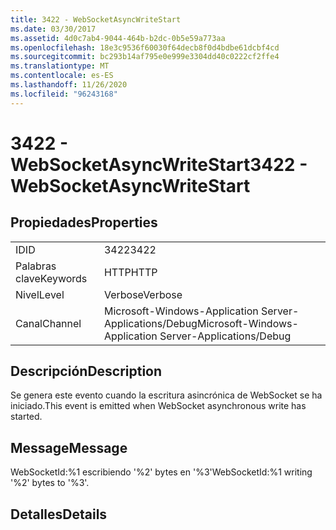 ```yaml
---
title: 3422 - WebSocketAsyncWriteStart
ms.date: 03/30/2017
ms.assetid: 4d0c7ab4-9044-464b-b2dc-0b5e59a773aa
ms.openlocfilehash: 18e3c9536f60030f64decb8f0d4bdbe61dcbf4cd
ms.sourcegitcommit: bc293b14af795e0e999e3304dd40c0222cf2ffe4
ms.translationtype: MT
ms.contentlocale: es-ES
ms.lasthandoff: 11/26/2020
ms.locfileid: "96243168"
---
```

# <a name="3422---websocketasyncwritestart"></a><span data-ttu-id="fdcf9-102">3422 - WebSocketAsyncWriteStart</span><span class="sxs-lookup"><span data-stu-id="fdcf9-102">3422 - WebSocketAsyncWriteStart</span></span>

## <a name="properties"></a><span data-ttu-id="fdcf9-103">Propiedades</span><span class="sxs-lookup"><span data-stu-id="fdcf9-103">Properties</span></span>  
  
|||  
|-|-|  
|<span data-ttu-id="fdcf9-104">ID</span><span class="sxs-lookup"><span data-stu-id="fdcf9-104">ID</span></span>|<span data-ttu-id="fdcf9-105">3422</span><span class="sxs-lookup"><span data-stu-id="fdcf9-105">3422</span></span>|  
|<span data-ttu-id="fdcf9-106">Palabras clave</span><span class="sxs-lookup"><span data-stu-id="fdcf9-106">Keywords</span></span>|<span data-ttu-id="fdcf9-107">HTTP</span><span class="sxs-lookup"><span data-stu-id="fdcf9-107">HTTP</span></span>|  
|<span data-ttu-id="fdcf9-108">Nivel</span><span class="sxs-lookup"><span data-stu-id="fdcf9-108">Level</span></span>|<span data-ttu-id="fdcf9-109">Verbose</span><span class="sxs-lookup"><span data-stu-id="fdcf9-109">Verbose</span></span>|  
|<span data-ttu-id="fdcf9-110">Canal</span><span class="sxs-lookup"><span data-stu-id="fdcf9-110">Channel</span></span>|<span data-ttu-id="fdcf9-111">Microsoft-Windows-Application Server-Applications/Debug</span><span class="sxs-lookup"><span data-stu-id="fdcf9-111">Microsoft-Windows-Application Server-Applications/Debug</span></span>|  
  
## <a name="description"></a><span data-ttu-id="fdcf9-112">Descripción</span><span class="sxs-lookup"><span data-stu-id="fdcf9-112">Description</span></span>  

 <span data-ttu-id="fdcf9-113">Se genera este evento cuando la escritura asincrónica de WebSocket se ha iniciado.</span><span class="sxs-lookup"><span data-stu-id="fdcf9-113">This event is emitted when WebSocket asynchronous write has started.</span></span>  
  
## <a name="message"></a><span data-ttu-id="fdcf9-114">Message</span><span class="sxs-lookup"><span data-stu-id="fdcf9-114">Message</span></span>  

 <span data-ttu-id="fdcf9-115">WebSocketId:%1 escribiendo '%2' bytes en '%3'</span><span class="sxs-lookup"><span data-stu-id="fdcf9-115">WebSocketId:%1 writing '%2' bytes to '%3'.</span></span>  
  
## <a name="details"></a><span data-ttu-id="fdcf9-116">Detalles</span><span class="sxs-lookup"><span data-stu-id="fdcf9-116">Details</span></span>
